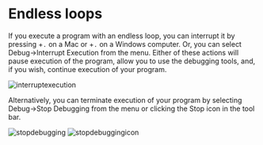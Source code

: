 # Endless loops

If you execute a program with an endless loop, you can interrupt it by pressing <command>+`.` on a Mac or <control>+`.` on a Windows computer.
Or, you can select Debug→Interrupt Execution from the menu.
Either of these actions will pause execution of the program, allow you to use the debugging tools, and, if you wish, continue execution of your program.

![interruptexecution](../../../../../../help-asm/images/interruptexecution.png)

Alternatively, you can terminate execution of your program by selecting Debug→Stop Debugging from the menu or clicking the Stop icon in the tool bar.

![stopdebugging](../../../../../../help-asm/images/stopdebugging.png) ![stopdebuggingicon](../../../../../../help-asm/images/stopdebuggingicon.png)
